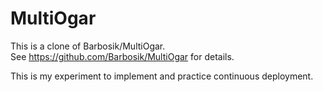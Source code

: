 ﻿# MultiOgar
This is a clone of Barbosik/MultiOgar.  
See https://github.com/Barbosik/MultiOgar for details.

This is my experiment to implement and practice continuous deployment.
